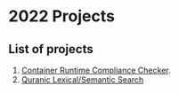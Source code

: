 # 2022 Projects


## List of projects
1. [Container Runtime Compliance Checker](https://github.com/azhar-cse-students-wiki/graduation-projects/blob/main/2022/container-runtime-compliance-checker.md).
2. [Quranic Lexical/Semantic Search](https://github.com/azhar-cse-students-wiki/graduation-projects/blob/main/2022/quranic-search-v2.md)
